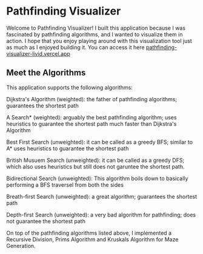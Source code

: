 # Pathfinding Visualizer

Welcome to Pathfinding Visualizer! I built this application because I was fascinated by pathfinding algorithms, and I wanted to visualize them in action. I hope that you enjoy playing around with this visualization tool just as much as I enjoyed building it. You can access it here [pathfinding-visualizer-livid.vercel.app](https://pathfinding-visualizer-livid.vercel.app/)

## Meet the Algorithms

This application supports the following algorithms:

Dijkstra's Algorithm (weighted): the father of pathfinding algorithms; guarantees the shortest path

A Search* (weighted): arguably the best pathfinding algorithm; uses heuristics to guarantee the shortest path much faster than Dijkstra's Algorithm

Best First Search (unweighted): it can be called as a greedy BFS; similar to A* uses heuristics to guarantee the shortest path

British Musuem Search (unweighted): it can be called as a greedy DFS; which also uses heuristics but still does not garuntee the shortest path.

Bidirectional Search (unweighted): This algorithm boils down to basically performing a BFS traversel from both the sides

Breath-first Search (unweighted): a great algorithm; guarantees the shortest path

Depth-first Search (unweighted): a very bad algorithm for pathfinding; does not guarantee the shortest path

On top of the pathfinding algorithms listed above, I implemented a Recursive Division, Prims Algorithm and Kruskals Algorithm for Maze Generation.
